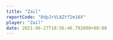 ```yaml
---
title: "Zail"
reportCode: "8dpJrVLAZtf2m16X"
player: "Zail"
date: 2021-06-27T18:56:46.792000+00:00
---
```

